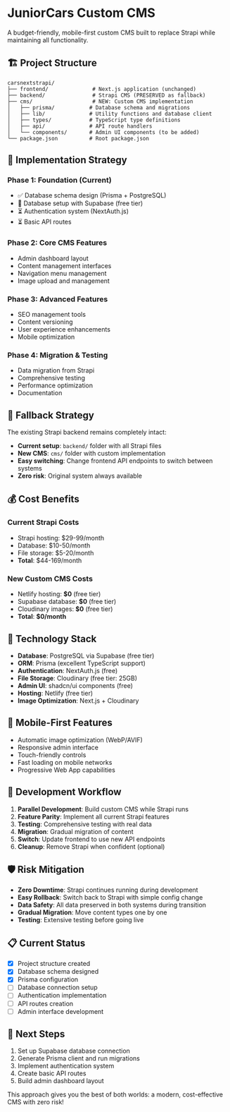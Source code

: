 # JuniorCars Custom CMS

A budget-friendly, mobile-first custom CMS built to replace Strapi while maintaining all functionality.

## 🏗️ Project Structure

```
carsnextstrapi/
├── frontend/              # Next.js application (unchanged)
├── backend/               # Strapi CMS (PRESERVED as fallback)
├── cms/                   # NEW: Custom CMS implementation
│   ├── prisma/           # Database schema and migrations
│   ├── lib/              # Utility functions and database client
│   ├── types/            # TypeScript type definitions
│   ├── api/              # API route handlers
│   └── components/       # Admin UI components (to be added)
└── package.json          # Root package.json
```

## 🎯 Implementation Strategy

### Phase 1: Foundation (Current)
- ✅ Database schema design (Prisma + PostgreSQL)
- 🔄 Database setup with Supabase (free tier)
- ⏳ Authentication system (NextAuth.js)
- ⏳ Basic API routes

### Phase 2: Core CMS Features
- Admin dashboard layout
- Content management interfaces
- Navigation menu management
- Image upload and management

### Phase 3: Advanced Features
- SEO management tools
- Content versioning
- User experience enhancements
- Mobile optimization

### Phase 4: Migration & Testing
- Data migration from Strapi
- Comprehensive testing
- Performance optimization
- Documentation

## 🔄 Fallback Strategy

The existing Strapi backend remains completely intact:
- **Current setup**: `backend/` folder with all Strapi files
- **New CMS**: `cms/` folder with custom implementation
- **Easy switching**: Change frontend API endpoints to switch between systems
- **Zero risk**: Original system always available

## 💰 Cost Benefits

### Current Strapi Costs
- Strapi hosting: $29-99/month
- Database: $10-50/month
- File storage: $5-20/month
- **Total**: $44-169/month

### New Custom CMS Costs
- Netlify hosting: **$0** (free tier)
- Supabase database: **$0** (free tier)
- Cloudinary images: **$0** (free tier)
- **Total**: **$0/month**

## 🚀 Technology Stack

- **Database**: PostgreSQL via Supabase (free tier)
- **ORM**: Prisma (excellent TypeScript support)
- **Authentication**: NextAuth.js (free)
- **File Storage**: Cloudinary (free tier: 25GB)
- **Admin UI**: shadcn/ui components (free)
- **Hosting**: Netlify (free tier)
- **Image Optimization**: Next.js + Cloudinary

## 📱 Mobile-First Features

- Automatic image optimization (WebP/AVIF)
- Responsive admin interface
- Touch-friendly controls
- Fast loading on mobile networks
- Progressive Web App capabilities

## 🔧 Development Workflow

1. **Parallel Development**: Build custom CMS while Strapi runs
2. **Feature Parity**: Implement all current Strapi features
3. **Testing**: Comprehensive testing with real data
4. **Migration**: Gradual migration of content
5. **Switch**: Update frontend to use new API endpoints
6. **Cleanup**: Remove Strapi when confident (optional)

## 🛡️ Risk Mitigation

- **Zero Downtime**: Strapi continues running during development
- **Easy Rollback**: Switch back to Strapi with simple config change
- **Data Safety**: All data preserved in both systems during transition
- **Gradual Migration**: Move content types one by one
- **Testing**: Extensive testing before going live

## 📋 Current Status

- [x] Project structure created
- [x] Database schema designed
- [x] Prisma configuration
- [ ] Database connection setup
- [ ] Authentication implementation
- [ ] API routes creation
- [ ] Admin interface development

## 🎯 Next Steps

1. Set up Supabase database connection
2. Generate Prisma client and run migrations
3. Implement authentication system
4. Create basic API routes
5. Build admin dashboard layout

This approach gives you the best of both worlds: a modern, cost-effective CMS with zero risk!
